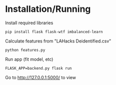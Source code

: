 # Installation/Running

Install required libraries

    pip install flask flask-wtf imbalanced-learn

Calculate features from "LAHacks Deidentified.csv"

    python features.py

Run app (fit model, etc)

    FLASK_APP=backend.py flask run

Go to <http://127.0.0.1:5000/> to view
